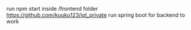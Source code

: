 run npm start inside /frontend folder \
https://github.com/kuuku123/ipl_private run spring boot for backend to work 
